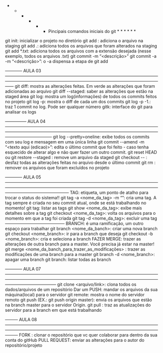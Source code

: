 
* * * * * * Pincipais comandos iniciais do git * * * * * *


git init: inicializar o projeto no diretório
git add <arquivo> : adiciona o arquivo na staging
git add .: adiciona todos os arquivos que foram alterados na staging
git add *.txt: adiciona todos os arquivos com a extensão desejada (nesse exemplo, todos os arquivos .txt)
git commit -m “<descrição>”
git commit -a -m “<descrição>”: o -a dispensa a etapa de git add

———— AULA 03 ——————————————————————————————————————————————————————————————————————————
git diff: mostra as alterações feitas. Em verde as alterações que foram adicionadas ao arquivo
git diff --staged: saber as alterações que estão na staged área 
git log: mostra um log(informações) de todos os commits feitos no projeto
git log -p: mostra o diff de cada um dos commits
git log -p -1.: traz 1 commit no log. Pode ser qualquer número
gitk: interface do git para analisar os logs

————— AULA 04 ———————————————————————————————————————————————————————————————————————————————————
git log --pretty=oneline: exibe todos os commits com seu log e mensagem em uma única linha
git commit --amend -m “<texto aqui (edicao)>”: edita o último commit que foi feito - caso tenha esquecido de alterar algo e não quer fazer um outro commit.
git reset HEAD <arquivo> ou git restore --staged <arquivo>: remove um arquivo da staged 
git checkout -- <arquivo>:  desfaz todas as alterações feitas no arquivo desde o último commit
git rm <arquivo>: remover os arquivos que foram excluídos no projeto  

———— AULA 05 ———————————————————————————————————————————————————————————————————————————————————————
TAG: etiqueta, um ponto de atalho para trocar o status do sistema!!
git tag -a <nome_da_tag> -m “<mensagem>”: cria uma tag. A tag sempre é criada no seu commit atual, onde se está trabalhando no momento!
git tag: listar as tags
git show <nome_da_tag>: exibe mais detalhes sobre a tag
git checkout <nome_da_tag>: volta os arquivos para o momento em que a tag foi criada
git tag -d <nome_da_tag>: excluir uma tag
——————————————
BRANCH: é uma ramificação, um outro espaço para trabalhar
git branch <nome_da_banch>: criar uma nova branch
git checkout <nome_branch>: ir para a branch que deseja
git checkout -b <nome_branch>: cria e seleciona a branch
FAZER MERGE: trazer as alterações de outra branch para a master. Você precisa já estar na master!
git merge <nome_da_banch_para_trazer_as_modificações> : trazer as modificações de uma branch para a master
git branch -d <nome_branch>: apagar uma branch
git branch: listar todas as branch 

———— AULA 07 ————————————————————————————————————————————————————————————————————————————————————
git clone <arquivo/link>: clona todos os dados/arquivos de um repositório 
Dar um PUSH: mandar os arquivos da sua máquina(local) para o servidor
git remote: mostra o nome do servidor remoto
git push <servidor> <branch> (EX.: git push origin master): envia os arquivos que estão na branch master para o servidor Origin. 
git pull <servidor> <branch>: traz as atualizações do servidor para a branch em que está trabalhando

——— AULA 08 ———————————————————————————————————————————————————————————————————————————
FORK : clonar o repositório que vc quer colaborar para dentro da sua conta do gitHub
PULL REQUEST: enviar as alterações para o autor do repositório/projeto




